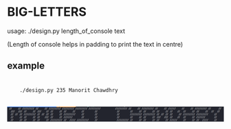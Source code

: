 # BIG-LETTERS

  usage: ./design.py length_of_console text
  
  (Length of console helps in padding to print the text in centre)

  ## example
  <code>
    ./design.py 235 Manorit Chawdhry  
  </code>
  
  ![](images/before)
  
